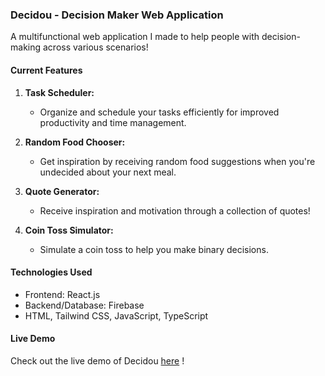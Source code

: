 ### Decidou - Decision Maker Web Application

A multifunctional web application I made to help people with decision-making across various scenarios!

#### Current Features

1. **Task Scheduler:**

   - Organize and schedule your tasks efficiently for improved productivity and time management.

2. **Random Food Chooser:**

   - Get inspiration by receiving random food suggestions when you're undecided about your next meal.

3. **Quote Generator:**

   - Receive inspiration and motivation through a collection of quotes!

4. **Coin Toss Simulator:**
   - Simulate a coin toss to help you make binary decisions.

#### Technologies Used
- Frontend: React.js
- Backend/Database: Firebase
- HTML, Tailwind CSS, JavaScript, TypeScript 

#### Live Demo
Check out the live demo of Decidou [here](https://decidou-decision-maker.web.app/) !
